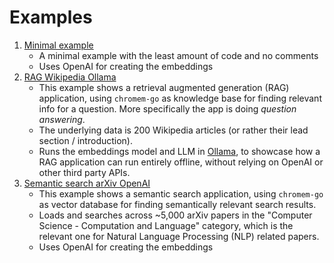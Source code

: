 # Examples

1. [Minimal example](minimal)
   - A minimal example with the least amount of code and no comments
   - Uses OpenAI for creating the embeddings
2. [RAG Wikipedia Ollama](rag-wikipedia-ollama)
   - This example shows a retrieval augmented generation (RAG) application, using `chromem-go` as knowledge base for finding relevant info for a question. More specifically the app is doing *question answering*.
   - The underlying data is 200 Wikipedia articles (or rather their lead section / introduction).
   - Runs the embeddings model and LLM in [Ollama](https://github.com/ollama/ollama), to showcase how a RAG application can run entirely offline, without relying on OpenAI or other third party APIs.
3. [Semantic search arXiv OpenAI](semantic-search-arxiv-openai)
   - This example shows a semantic search application, using `chromem-go` as vector database for finding semantically relevant search results.
   - Loads and searches across ~5,000 arXiv papers in the "Computer Science - Computation and Language" category, which is the relevant one for Natural Language Processing (NLP) related papers.
   - Uses OpenAI for creating the embeddings
